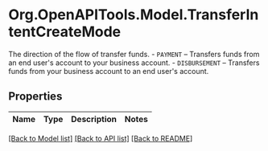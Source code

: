 # Org.OpenAPITools.Model.TransferIntentCreateMode
The direction of the flow of transfer funds.  - `PAYMENT` – Transfers funds from an end user's account to your business account.  - `DISBURSEMENT` – Transfers funds from your business account to an end user's account.

## Properties

Name | Type | Description | Notes
------------ | ------------- | ------------- | -------------

[[Back to Model list]](../README.md#documentation-for-models) [[Back to API list]](../README.md#documentation-for-api-endpoints) [[Back to README]](../README.md)

